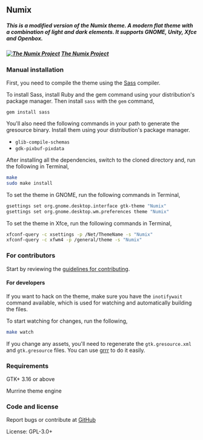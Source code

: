 ## Numix
##### This is a modified version of the Numix theme. A modern flat theme with a combination of light and dark elements. It supports GNOME, Unity, Xfce and Openbox.
##### [![The Numix Project](https://dl.dropboxusercontent.com/u/60521097/numix.jpg)](https://numixproject.org/) [The Numix Project](https://numixproject.org/)

### Manual installation

First, you need to compile the theme using the [Sass](http://sass-lang.com/) compiler.

To install Sass, install Ruby and the gem command using your distribution's package manager. Then install `sass` with the `gem` command,

`gem install sass`

You'll also need the following commands in your path to generate the gresource binary. Install them using your distribution's package manager.

* `glib-compile-schemas`
* `gdk-pixbuf-pixdata`

After installing all the dependencies, switch to the cloned directory and, run the following in Terminal,

```sh
make
sudo make install
```

To set the theme in GNOME, run the following commands in Terminal,

```sh
gsettings set org.gnome.desktop.interface gtk-theme "Numix"
gsettings set org.gnome.desktop.wm.preferences theme "Numix"
```

To set the theme in Xfce, run the following commands in Terminal,

```sh
xfconf-query -c xsettings -p /Net/ThemeName -s "Numix"
xfconf-query -c xfwm4 -p /general/theme -s "Numix"
```

### For contributors
Start by reviewing the [guidelines for contributing](https://github.com/numixproject/numix-gtk-theme/blob/master/.github/CONTRIBUTING.md).

#### For developers
If you want to hack on the theme, make sure you have the `inotifywait` command available, which is used for watching and automatically building the files.

To start watching for changes, run the following,

```sh
make watch
```

If you change any assets, you'll need to regenerate the `gtk.gresource.xml` and `gtk.gresource` files. You can use [grrr](https://github.com/satya164/grrr) to do it easily.

### Requirements

GTK+ 3.16 or above

Murrine theme engine

### Code and license

Report bugs or contribute at [GitHub](https://github.com/numixproject/numix-gtk-theme)

License: GPL-3.0+
